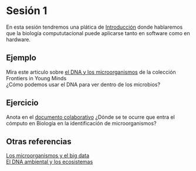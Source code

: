 # Sesión 1   

En esta sesión tendremos una plática de [Introducción](https://docs.google.com/presentation/d/1KAqX-04a1SJ_7_JD8wbF9rTOHVcUfmHmMM2xhBKcLI4/edit?usp=sharing) donde hablaremos que la biología compututacional puede aplicarse tanto en software como en hardware.   

## Ejemplo   
Mira este articulo sobre [el DNA y los microorganismos](https://kids.frontiersin.org/articles/10.3389/frym.2022.716911) de la colección Frontiers in Young Minds  
¿Cómo podemos usar el DNA para ver dentro de los microbios?    
  
## Ejercicio   
Anota en el [documento colaborativo](https://etherpad.net/p/compbio) ¿Dónde se te ocurre que entra el cómputo en Biología en la identificación de microorganismos?   

## Otras referencias   
[Los microorganismos y el big data ](https://github.com/nselem/tcj-cimat2022/blob/master/files/Difusion_20211001_boletin93_Morelia_NellySelem.pdf)  
[El DNA ambiental y los ecosistemas](https://kids.frontiersin.org/articles/10.3389/frym.2019.00150)  

  
